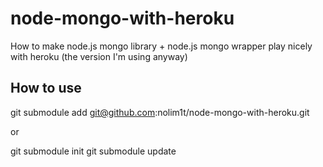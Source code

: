 node-mongo-with-heroku
======================

How to make node.js mongo library + node.js mongo wrapper play nicely with heroku (the version I'm using anyway)

How to use
----------------------


git submodule add git@github.com:nolim1t/node-mongo-with-heroku.git

or 

git submodule init
git submodule update
